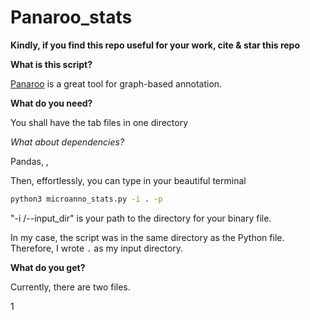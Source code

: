 # Panaroo_stats
**Kindly, if you find this repo useful for your work, cite & star this repo**

**What is this script?**

[Panaroo](https://github.com/gtonkinhill/panaroo) is a great tool for graph-based  annotation.


**What do you need?**

You shall have the tab files in one directory

*What about dependencies?*

Pandas, , 

Then, effortlessly, you can type in your beautiful terminal

```bash
python3 microanno_stats.py -i . -p
```
"-i /--input_dir"  is your path to the directory for your binary file. 

In my case, the script was in the same directory as the Python file. Therefore, I wrote  <code>.</code> as my input directory.


**What do you get?**

Currently, there are two files.

1
